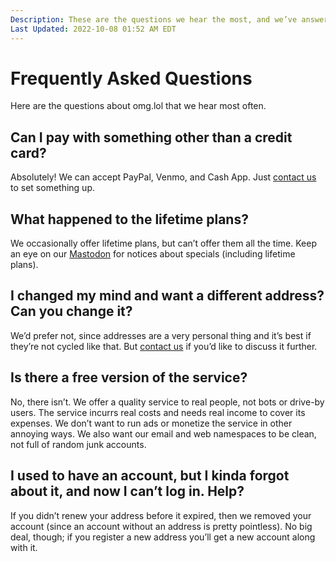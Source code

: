 ```yaml
---
Description: These are the questions we hear the most, and we’ve answered them all in one place  
Last Updated: 2022-10-08 01:52 AM EDT
---
```


# Frequently Asked Questions

Here are the questions about omg.lol that we hear most often.

## Can I pay with something other than a credit card?

Absolutely! We can accept PayPal, Venmo, and Cash App. Just [contact us](mailto:help@omg.lol) to set something up.

## What happened to the lifetime plans?

We occasionally offer lifetime plans, but can’t offer them all the time. Keep an eye on our [Mastodon](https://social.lol/@omgdotlol) for notices about specials (including lifetime plans).

## I changed my mind and want a different address? Can you change it?

We’d prefer not, since addresses are a very personal thing and it’s best if they’re not cycled like that. But [contact us](mailto:help@omg.lol) if you’d like to discuss it further.

## Is there a free version of the service?

No, there isn’t. We offer a quality service to real people, not bots or drive-by users. The service incurrs real costs and needs real income to cover its expenses. We don’t want to run ads or monetize the service in other annoying ways. We also want our email and web namespaces to be clean, not full of random junk accounts.

## I used to have an account, but I kinda forgot about it, and now I can’t log in. Help?

If you didn’t renew your address before it expired, then we removed your account (since an account without an address is pretty pointless). No big deal, though; if you register a new address you’ll get a new account along with it.
